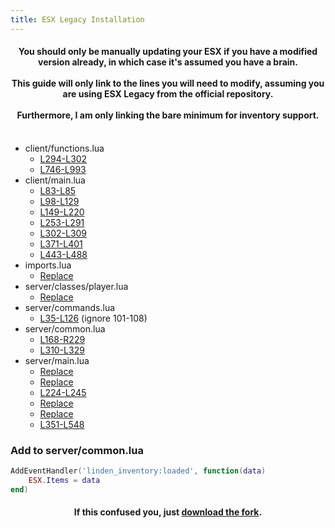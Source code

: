 ```yaml
---
title: ESX Legacy Installation
---
```



<h4 align='center'>You should only be manually updating your ESX if you have a modified version already, in which case it's assumed you have a brain.<br><br>
This guide will only link to the lines you will need to modify, assuming you are using ESX Legacy from the official repository.<br><br>
Furthermore, I am only linking the <b>bare minimum</b> for inventory support.<br><br></h4>


	
- client/functions.lua
	- [L294-L302](https://github.com/thelindat/es_extended/compare/cc5d425ba119748b4c283e2909006a24939dfb9b...814c7596bc29a1fff4f686450f2545f3a16f8975?diff=unified#diff-fb88ff8ef626f8b3556af9308eba9d1acc16eff1e4643b62e04197e07afed7e0L294-L302)
	- [L746-L993](https://github.com/thelindat/es_extended/compare/cc5d425ba119748b4c283e2909006a24939dfb9b...814c7596bc29a1fff4f686450f2545f3a16f8975?diff=unified#diff-fb88ff8ef626f8b3556af9308eba9d1acc16eff1e4643b62e04197e07afed7e0L746-L993)
- client/main.lua
	- [L83-L85](https://github.com/thelindat/es_extended/compare/cc5d425ba119748b4c283e2909006a24939dfb9b...814c7596bc29a1fff4f686450f2545f3a16f8975?diff=unified#diff-6f0b2f6b34829d0f65728f2508a4f5e2ef0d39d59b554b3ec8613c8feaacf74dL83-L85)
	- [L98-L129](https://github.com/thelindat/es_extended/compare/cc5d425ba119748b4c283e2909006a24939dfb9b...814c7596bc29a1fff4f686450f2545f3a16f8975?diff=unified#diff-6f0b2f6b34829d0f65728f2508a4f5e2ef0d39d59b554b3ec8613c8feaacf74dL98-L129)
	- [L149-L220](https://github.com/thelindat/es_extended/compare/cc5d425ba119748b4c283e2909006a24939dfb9b...814c7596bc29a1fff4f686450f2545f3a16f8975?diff=unified#diff-6f0b2f6b34829d0f65728f2508a4f5e2ef0d39d59b554b3ec8613c8feaacf74dL149-L220)
	- [L253-L291](https://github.com/thelindat/es_extended/compare/cc5d425ba119748b4c283e2909006a24939dfb9b...814c7596bc29a1fff4f686450f2545f3a16f8975?diff=unified#diff-6f0b2f6b34829d0f65728f2508a4f5e2ef0d39d59b554b3ec8613c8feaacf74dL253-L291)
	- [L302-L309](https://github.com/thelindat/es_extended/compare/cc5d425ba119748b4c283e2909006a24939dfb9b...814c7596bc29a1fff4f686450f2545f3a16f8975?diff=unified#diff-6f0b2f6b34829d0f65728f2508a4f5e2ef0d39d59b554b3ec8613c8feaacf74dL302-L309)
	- [L371-L401](https://github.com/thelindat/es_extended/compare/cc5d425ba119748b4c283e2909006a24939dfb9b...814c7596bc29a1fff4f686450f2545f3a16f8975?diff=unified#diff-6f0b2f6b34829d0f65728f2508a4f5e2ef0d39d59b554b3ec8613c8feaacf74dL371-L401)
	- [L443-L488](https://github.com/thelindat/es_extended/compare/cc5d425ba119748b4c283e2909006a24939dfb9b...814c7596bc29a1fff4f686450f2545f3a16f8975?diff=unified#diff-6f0b2f6b34829d0f65728f2508a4f5e2ef0d39d59b554b3ec8613c8feaacf74dL443-L488)
- imports.lua
	- [Replace](https://github.com/thelindat/es_extended/blob/linden/imports.lua)
- server/classes/player.lua
	- [Replace](https://github.com/thelindat/es_extended/blob/linden/server/classes/player.lua)
- server/commands.lua
	- [L35-L126](https://github.com/thelindat/es_extended/compare/cc5d425ba119748b4c283e2909006a24939dfb9b...814c7596bc29a1fff4f686450f2545f3a16f8975?diff=unified#diff-a5b0e1d03fa7124c18dc99fc93d4c0748e84a8bacfd97c9efdea45f0bba2d34dL35-L126) (ignore 101-108)
- server/common.lua
	- [L168-R229](https://github.com/thelindat/es_extended/compare/cc5d425ba119748b4c283e2909006a24939dfb9b...814c7596bc29a1fff4f686450f2545f3a16f8975?diff=unified#diff-7de0b3abd8e0d4812e3c98126b9f6902f2ead62bc09a9c9d3601bb3cfc849b75L168-R229)
	- [L310-L329](https://github.com/thelindat/es_extended/compare/cc5d425ba119748b4c283e2909006a24939dfb9b...814c7596bc29a1fff4f686450f2545f3a16f8975?diff=unified#diff-7de0b3abd8e0d4812e3c98126b9f6902f2ead62bc09a9c9d3601bb3cfc849b75L310-L329)
- server/main.lua
	- [Replace](https://github.com/thelindat/es_extended/compare/cc5d425ba119748b4c283e2909006a24939dfb9b...814c7596bc29a1fff4f686450f2545f3a16f8975?diff=unified#diff-d4503a9550899ea7880582e02d5404019dbce696d1b27a7c63f18b99eddeb088L6-R6)
	- [Replace](https://github.com/thelindat/es_extended/compare/cc5d425ba119748b4c283e2909006a24939dfb9b...814c7596bc29a1fff4f686450f2545f3a16f8975?diff=unified#diff-d4503a9550899ea7880582e02d5404019dbce696d1b27a7c63f18b99eddeb088L181-L212)
	- [L224-L245](https://github.com/thelindat/es_extended/compare/cc5d425ba119748b4c283e2909006a24939dfb9b...814c7596bc29a1fff4f686450f2545f3a16f8975?diff=unified#diff-d4503a9550899ea7880582e02d5404019dbce696d1b27a7c63f18b99eddeb088L224-L245)
	- [Replace](https://github.com/thelindat/es_extended/compare/cc5d425ba119748b4c283e2909006a24939dfb9b...814c7596bc29a1fff4f686450f2545f3a16f8975?diff=unified#diff-d4503a9550899ea7880582e02d5404019dbce696d1b27a7c63f18b99eddeb088L276-R224)
	- [Replace](https://github.com/thelindat/es_extended/compare/cc5d425ba119748b4c283e2909006a24939dfb9b...814c7596bc29a1fff4f686450f2545f3a16f8975?diff=unified#diff-d4503a9550899ea7880582e02d5404019dbce696d1b27a7c63f18b99eddeb088L295-R247)
	- [L351-L548](https://github.com/thelindat/es_extended/compare/cc5d425ba119748b4c283e2909006a24939dfb9b...814c7596bc29a1fff4f686450f2545f3a16f8975?diff=unified#diff-d4503a9550899ea7880582e02d5404019dbce696d1b27a7c63f18b99eddeb088L351-L548)

### Add to server/common.lua
```lua
AddEventHandler('linden_inventory:loaded', function(data)
	ESX.Items = data
end)
```

<h4 align='center'>If this confused you, just <b><a href='https://github.com/thelindat/es_extended'>download the fork</a></b>.</h4>
